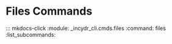 # Files Commands

::: mkdocs-click
    :module: _incydr_cli.cmds.files
    :command: files
    :list_subcommands:
